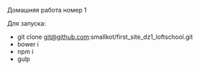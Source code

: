 Домашняя работа номер 1

Для запуска:
* git clone git@github.com:smallkot/first_site_dz1_loftschool.git
* bower i
* npm i
* gulp